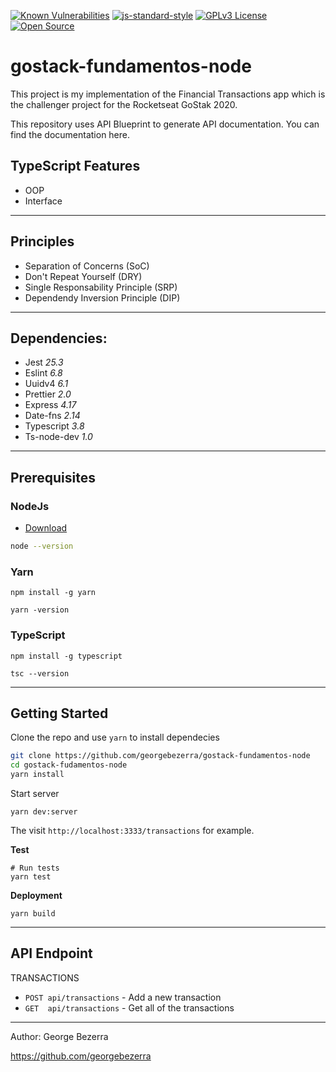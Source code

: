 [![Known Vulnerabilities](https://snyk.io/test/github/georgebezerra/gostack-fundamentos-node/badge.svg?targetFile=package.json)](https://snyk.io/test/github/georgebezerra/gostack-fundamentos-node?targetFile=package.json)
[![js-standard-style](https://img.shields.io/badge/code%20style-standard-brightgreen.svg)](http://standardjs.com)
[![GPLv3 License](https://img.shields.io/badge/License-GPL%20v3-yellow.svg)](https://opensource.org/licenses/)
[![Open Source](https://badges.frapsoft.com/os/v1/open-source.svg?v=103)](https://opensource.org/)

# gostack-fundamentos-node
This project is my implementation of the Financial Transactions app which is the challenger project for the Rocketseat GoStak 2020.

This repository uses API Blueprint to generate API documentation. You can find the documentation here.

## TypeScript Features
- OOP
- Interface

---
## Principles
- Separation of Concerns (SoC)
- Don't Repeat Yourself (DRY)
- Single Responsability Principle (SRP)
- Dependendy Inversion Principle (DIP)

---

## Dependencies:

- Jest *25.3*
- Eslint *6.8*
- Uuidv4 *6.1*
- Prettier *2.0*
- Express *4.17*
- Date-fns *2.14*
- Typescript *3.8*
- Ts-node-dev *1.0*

---

## Prerequisites

### NodeJs

- [Download](https://nodejs.org/en/download/)

```bash
node --version
```

### Yarn

```
npm install -g yarn

yarn -version
```

### TypeScript
```
npm install -g typescript

tsc --version
```

---

## Getting Started

Clone the repo and use `yarn` to install dependecies

```bash
git clone https://github.com/georgebezerra/gostack-fundamentos-node
cd gostack-fudamentos-node
yarn install
```

Start server

```
yarn dev:server
```

The visit `http://localhost:3333/transactions` for example.

**Test**

```
# Run tests
yarn test
```

**Deployment**
```
yarn build
```

---

## API Endpoint

TRANSACTIONS

- `POST api/transactions` - Add a new transaction
- `GET  api/transactions` - Get all of the transactions

---

Author: George Bezerra

https://github.com/georgebezerra
